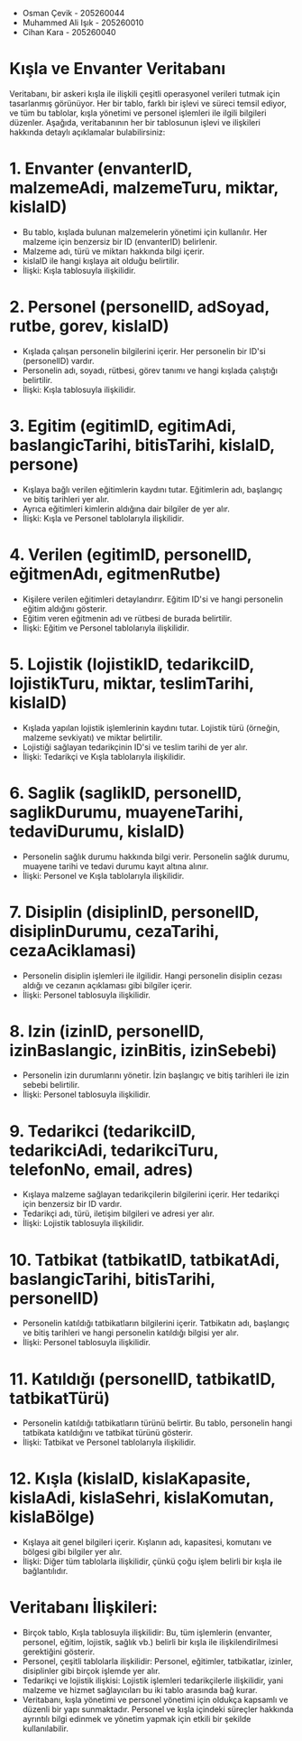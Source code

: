 - Osman Çevik - 205260044
- Muhammed Ali Işık - 205260010
- Cihan Kara - 205260040

# Kışla ve Envanter Veritabanı

Veritabanı, bir askeri kışla ile ilişkili çeşitli operasyonel verileri tutmak için tasarlanmış görünüyor. Her bir tablo, farklı bir işlevi ve süreci temsil ediyor, ve tüm bu tablolar, kışla yönetimi ve personel işlemleri ile ilgili bilgileri düzenler. Aşağıda, veritabanının her bir tablosunun işlevi ve ilişkileri hakkında detaylı açıklamalar bulabilirsiniz:

# 1. Envanter (envanterID, malzemeAdi, malzemeTuru, miktar, kislaID)
   
- Bu tablo, kışlada bulunan malzemelerin yönetimi için kullanılır. Her malzeme için benzersiz bir ID (envanterID) belirlenir.
- Malzeme adı, türü ve miktarı hakkında bilgi içerir.
- kislaID ile hangi kışlaya ait olduğu belirtilir.
- İlişki: Kışla tablosuyla ilişkilidir.

# 2. Personel (personelID, adSoyad, rutbe, gorev, kislaID)

- Kışlada çalışan personelin bilgilerini içerir. Her personelin bir ID'si (personelID) vardır.
- Personelin adı, soyadı, rütbesi, görev tanımı ve hangi kışlada çalıştığı belirtilir.
- İlişki: Kışla tablosuyla ilişkilidir.

# 3. Egitim (egitimID, egitimAdi, baslangicTarihi, bitisTarihi, kislaID, persone)
   
- Kışlaya bağlı verilen eğitimlerin kaydını tutar. Eğitimlerin adı, başlangıç ve bitiş tarihleri yer alır.
- Ayrıca eğitimleri kimlerin aldığına dair bilgiler de yer alır.
- İlişki: Kışla ve Personel tablolarıyla ilişkilidir.
  
# 4. Verilen (egitimID, personelID, eğitmenAdı, egitmenRutbe)
   
- Kişilere verilen eğitimleri detaylandırır. Eğitim ID'si ve hangi personelin eğitim aldığını gösterir.
- Eğitim veren eğitmenin adı ve rütbesi de burada belirtilir.
- İlişki: Eğitim ve Personel tablolarıyla ilişkilidir.
  
# 5. Lojistik (lojistikID, tedarikciID, lojistikTuru, miktar, teslimTarihi, kislaID)
   
- Kışlada yapılan lojistik işlemlerinin kaydını tutar. Lojistik türü (örneğin, malzeme sevkiyatı) ve miktar belirtilir.
- Lojistiği sağlayan tedarikçinin ID'si ve teslim tarihi de yer alır.
- İlişki: Tedarikçi ve Kışla tablolarıyla ilişkilidir.
  
# 6. Saglik (saglikID, personelID, saglikDurumu, muayeneTarihi, tedaviDurumu, kislaID)
   
- Personelin sağlık durumu hakkında bilgi verir. Personelin sağlık durumu, muayene tarihi ve tedavi durumu kayıt altına alınır.
- İlişki: Personel ve Kışla tablolarıyla ilişkilidir.
  
# 7. Disiplin (disiplinID, personelID, disiplinDurumu, cezaTarihi, cezaAciklamasi)
   
- Personelin disiplin işlemleri ile ilgilidir. Hangi personelin disiplin cezası aldığı ve cezanın açıklaması gibi bilgiler içerir.
- İlişki: Personel tablosuyla ilişkilidir.

# 8. Izin (izinID, personelID, izinBaslangic, izinBitis, izinSebebi)

- Personelin izin durumlarını yönetir. İzin başlangıç ve bitiş tarihleri ile izin sebebi belirtilir.
- İlişki: Personel tablosuyla ilişkilidir.

# 9. Tedarikci (tedarikciID, tedarikciAdi, tedarikciTuru, telefonNo, email, adres)

- Kışlaya malzeme sağlayan tedarikçilerin bilgilerini içerir. Her tedarikçi için benzersiz bir ID vardır.
- Tedarikçi adı, türü, iletişim bilgileri ve adresi yer alır.
- İlişki: Lojistik tablosuyla ilişkilidir.

# 10. Tatbikat (tatbikatID, tatbikatAdi, baslangicTarihi, bitisTarihi, personelID)
    
- Personelin katıldığı tatbikatların bilgilerini içerir. Tatbikatın adı, başlangıç ve bitiş tarihleri ve hangi personelin katıldığı bilgisi yer alır.
- İlişki: Personel tablosuyla ilişkilidir.

# 11. Katıldığı (personelID, tatbikatID, tatbikatTürü)
    
- Personelin katıldığı tatbikatların türünü belirtir. Bu tablo, personelin hangi tatbikata katıldığını ve tatbikat türünü gösterir.
- İlişki: Tatbikat ve Personel tablolarıyla ilişkilidir.

# 12. Kışla (kislaID, kislaKapasite, kislaAdi, kislaSehri, kislaKomutan, kislaBölge)

- Kışlaya ait genel bilgileri içerir. Kışlanın adı, kapasitesi, komutanı ve bölgesi gibi bilgiler yer alır.
- İlişki: Diğer tüm tablolarla ilişkilidir, çünkü çoğu işlem belirli bir kışla ile bağlantılıdır.

# Veritabanı İlişkileri:

- Birçok tablo, Kışla tablosuyla ilişkilidir: Bu, tüm işlemlerin (envanter, personel, eğitim, lojistik, sağlık vb.) belirli bir kışla ile ilişkilendirilmesi gerektiğini gösterir.
- Personel, çeşitli tablolarla ilişkilidir: Personel, eğitimler, tatbikatlar, izinler, disiplinler gibi birçok işlemde yer alır.
- Tedarikçi ve lojistik ilişkisi: Lojistik işlemleri tedarikçilerle ilişkilidir, yani malzeme ve hizmet sağlayıcıları bu iki tablo arasında bağ kurar.
- Veritabanı, kışla yönetimi ve personel yönetimi için oldukça kapsamlı ve düzenli bir yapı sunmaktadır. Personel ve kışla içindeki süreçler hakkında ayrıntılı bilgi edinmek ve yönetim yapmak için etkili bir şekilde kullanılabilir.
